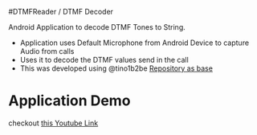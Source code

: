 #DTMFReader / DTMF Decoder

Android Application to decode DTMF Tones to String.

  * Application uses Default Microphone from Android Device to capture Audio from calls
  * Uses it to decode the DTMF values send in the call
  * This was developed using @tino1b2be [Repository as base](https://github.com/tino1b2be/DTMF-Decoder)

# Application Demo

checkout [this Youtube Link](https://youtu.be/DKslqhYEGnc)
